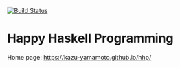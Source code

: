 [![Build Status](https://travis-ci.org/kazu-yamamoto/hhp.svg?branch=master)](https://travis-ci.org/kazu-yamamoto/hhp)

# Happy Haskell Programming

Home page: https://kazu-yamamoto.github.io/hhp/

